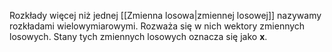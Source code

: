 Rozkłady więcej niż jednej [[Zmienna losowa|zmiennej losowej]] nazywamy rozkładami wielowymiarowymi. Rozważa się w nich wektory zmiennych losowych. Stany tych zmiennych losowych oznacza się jako $\boldsymbol x$.  